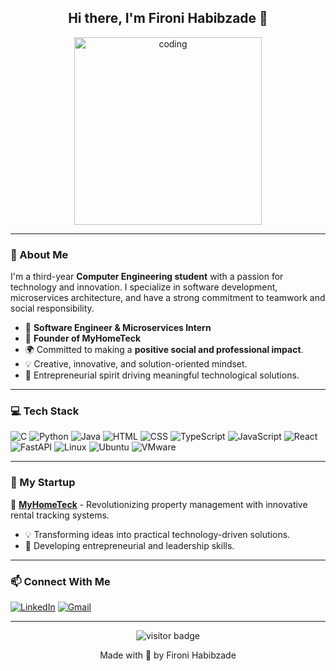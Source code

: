 <h2 align="center">Hi there, I'm Fironi Habibzade 👋</h2>

<p align="center">
  <img src="https://media.giphy.com/media/ZVik7pBtu9dNS/giphy.gif" alt="coding" width="300"/>
</p>

---

### 🚀 About Me
I'm a third-year **Computer Engineering student** with a passion for technology and innovation. I specialize in software development, microservices architecture, and have a strong commitment to teamwork and social responsibility.

- 🔭 **Software Engineer & Microservices Intern**
- 🌱 **Founder of MyHomeTeck**
- 🌍 Committed to making a **positive social and professional impact**.
- 💡 Creative, innovative, and solution-oriented mindset.
- 🚀 Entrepreneurial spirit driving meaningful technological solutions.

---

### 💻 Tech Stack

![C](https://img.shields.io/badge/-C-239120?style=flat-square&logo=c&logoColor=white)
![Python](https://img.shields.io/badge/-Python-3776AB?style=flat-square&logo=python&logoColor=white)
![Java](https://img.shields.io/badge/-Java-007396?style=flat-square&logo=java&logoColor=white)
![HTML](https://img.shields.io/badge/-HTML-E34F26?style=flat-square&logo=html5&logoColor=white)
![CSS](https://img.shields.io/badge/-CSS-1572B6?style=flat-square&logo=css3&logoColor=white)
![TypeScript](https://img.shields.io/badge/-TypeScript-3178C6?style=flat-square&logo=typescript&logoColor=white)
![JavaScript](https://img.shields.io/badge/-JavaScript-F7DF1E?style=flat-square&logo=javascript&logoColor=black)
![React](https://img.shields.io/badge/-React-61DAFB?style=flat-square&logo=react&logoColor=black)
![FastAPI](https://img.shields.io/badge/-FastAPI-009688?style=flat-square&logo=fastapi&logoColor=white)
![Linux](https://img.shields.io/badge/-Linux-FCC624?style=flat-square&logo=linux&logoColor=black)
![Ubuntu](https://img.shields.io/badge/-Ubuntu-E95420?style=flat-square&logo=ubuntu&logoColor=white)
![VMware](https://img.shields.io/badge/-VMware_Workstation-607078?style=flat-square&logo=vmware&logoColor=white)

---

### 📌 My Startup
🌱 **[MyHomeTeck](#)** - Revolutionizing property management with innovative rental tracking systems.

- 💡 Transforming ideas into practical technology-driven solutions.
- 🚀 Developing entrepreneurial and leadership skills.

---

### 📫 Connect With Me

[![LinkedIn](https://img.shields.io/badge/-LinkedIn-0A66C2?style=flat-square&logo=linkedin&logoColor=white)](https://www.linkedin.com/in/fironi-habibzade-575283263/)
[![Gmail](https://img.shields.io/badge/-Gmail-D14836?style=flat-square&logo=gmail&logoColor=white)](mailto:gabibzadeh03@gmail.com)

---

<p align="center">
  <img src="https://komarev.com/ghpvc/?username=FironiHabibzade&color=green" alt="visitor badge"/>
</p>

<p align="center">
 Made with 💚 by Fironi Habibzade
</p>

